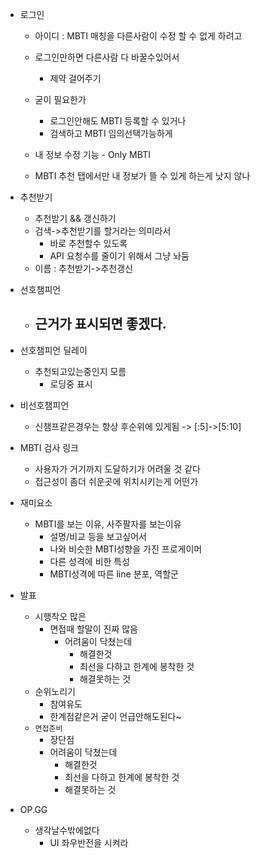-   로그인
    -   아이디 : MBTI 매칭을 다른사람이 수정 할 수 없게 하려고
    -   로그인만하면 다른사람 다 바꿀수있어서
        -   제약 걸어주기
    -   굳이 필요한가
        -   로그인안해도 MBTI 등록할 수 있거나
        -   검색하고 MBTI 임의선택가능하게

    -   내 정보 수정 기능 - Only MBTI
    -   MBTI 추천 탭에서만 내 정보가 뜰 수 있게 하는게 낫지 않나


-   추천받기
    -   추천받기 && 갱신하기
    -   검색->추천받기를 할거라는 의미라서
        -   바로 추천할수 있도록
        -   API 요청수를 줄이기 위해서 그냥 놔둠
    -   이름 : 추천받기->추천갱신

-   선호챔피언
    -   근거가 표시되면 좋겠다.
        -   

-   선호챔피언 딜레이
    -   추천되고있는중인지 모름
        -   로딩중 표시

-   비선호챔피언
    -   신챔프같은경우는 항상 후순위에 있게됨 -> [:5]->[5:10]

-   MBTI 검사 링크
    -   사용자가 거기까지 도달하기가 어려울 것 같다
    -   접근성이 좀더 쉬운곳에 위치시키는게 어떤가

-   재미요소
    -   MBTI를 보는 이유, 사주팔자를 보는이유
        -   설명/비교 등을 보고싶어서
        -   나와 비슷한 MBTI성향을 가진 프로게이머
        -   다른 성격에 비한 특성
        -   MBTI성격에 따른 line 분포, 역할군

-   발표
    -   시행착오 많은
        -   면접때 할말이 진짜 많음
            -   어려움이 닥쳤는데
                -   해결한것
                -   최선을 다하고 한계에 봉착한 것
                -   해결못하는 것
    -   순위노리기
        -   참여유도
        -   한계점같은거 굳이 언급안해도된다~
    -   `면접준비`
        -   장단점
        -   어려움이 닥쳤는데
            -   해결한것
            -   최선을 다하고 한계에 봉착한 것
            -   해결못하는 것
-   OP.GG
    -   생각날수밖에없다
        -   UI 좌우반전을 시켜라